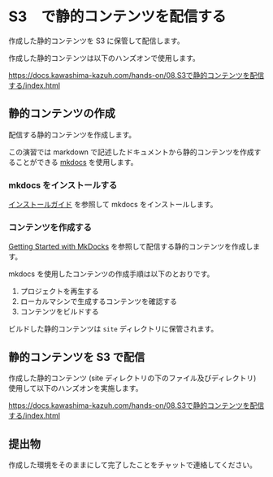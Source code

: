 # S3　で静的コンテンツを配信する
作成した静的コンテンツを S3 に保管して配信します。

作成した静的コンテンツは以下のハンズオンで使用します。

https://docs.kawashima-kazuh.com/hands-on/08.S3で静的コンテンツを配信する/index.html

## 静的コンテンツの作成
配信する静的コンテンツを作成します。

この演習では markdown で記述したドキュメントから静的コンテンツを作成することができる [mkdocs](https://www.mkdocs.org/) を使用します。

### mkdocs をインストールする
[インストールガイド](https://www.mkdocs.org/user-guide/installation/) を参照して mkdocs をインストールします。

### コンテンツを作成する
[Getting Started with MkDocks](https://www.mkdocs.org/getting-started/) を参照して配信する静的コンテンツを作成します。

mkdocs を使用したコンテンツの作成手順は以下のとおりです。

1. プロジェクトを再生する
2. ローカルマシンで生成するコンテンツを確認する
3. コンテンツをビルドする

ビルドした静的コンテンツは `site` ディレクトリに保管されます。

## 静的コンテンツを S3 で配信
作成した静的コンテンツ (site ディレクトリの下のファイル及びディレクトリ) 使用して以下のハンズオンを実施します。

https://docs.kawashima-kazuh.com/hands-on/08.S3で静的コンテンツを配信する/index.html

## 提出物
作成した環境をそのままにして完了したことをチャットで連絡してください。

